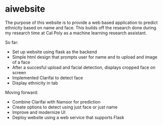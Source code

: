 # aiwebsite
The purpose of this website is to provide a web based application to predict ethnicity based on name and face. This builds off the research done during my research time at Cal Poly as a machine learning research assistant.


So far:

- Set up website using flask as the backend
- Simple html design that prompts user for name and to upload and image of a face
- After a succesful upload and facial detection, displays cropped face on screen
- Implemented Clarifai to detect face
- Display ethnicity in tab

Moving forward:
- Combine Clarifai with Namsor for prediction
- Create options to detect using just face or just name
- Improve and modernize UI
- Deploy website using a web service that supports Flask
